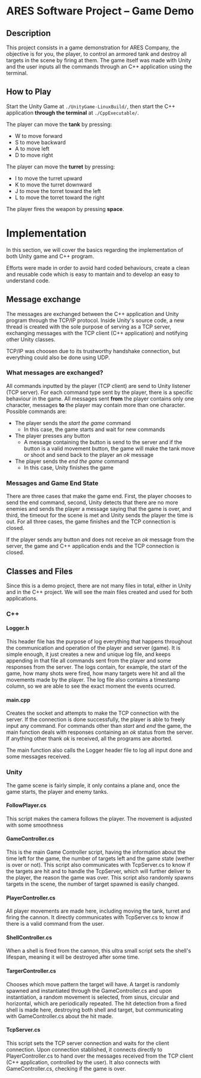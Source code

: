 # ARES Software Project – Game Demo

## Description
This project consists in a game demonstration for ARES Company, the objective is for you, the player, to control an armored tank and destroy all targets in the scene by firing at them. The game itself was made with Unity and the user inputs all the commands through an C++ application using the terminal.

## How to Play
Start the Unity Game at `./UnityGame-LinuxBuild/`, then start the C++ application **through the terminal** at `./CppExecutable/`.

The player can move the **tank** by pressing:
- W to move forward
- S to move backward
- A to move left
- D to move right

The player can move the **turret** by pressing:
- I to move the turret upward
- K to move the turret downward
- J to  move the torret toward the left
- L to  move the torret toward the right

The player fires the weapon by pressing **space**.

# Implementation
In this section, we will cover the basics regarding the implementation of both Unity game and C++ program.

Efforts were made in order to avoid hard coded behaviours, create a clean and reusable code which is easy to mantain and to develop an easy to understand code.

## Message exchange
The messages are exchanged between the C++ application and Unity program through the TCP/IP protocol. Inside Unity's source code, a new thread is created with the sole purpose of serving as a TCP server, exchanging messages with the TCP client (C++ application) and notifying other Unity classes. 

TCP/IP was choosen due to its trustworthy handshake connection, but everything could also be done using UDP.

### What messages are exchanged?
All commands inputted by the player (TCP client) are send to Unity listener (TCP server). For each command type sent by the player, there is a specific behaviour in the game. All messages sent **from** the player contains only one character, messages **to** the player may contain more than one character. Possible commands are:
- The player sends the *start the game* command
	* In this case, the game starts and wait for new commands
- The player presses any button
	- A message containing the button is send to the server and if the button is a valid movement button, the game will make the tank move or shoot and send back to the player an *ok* message
- The player sends the *end the game* command
	- In this case, Unity finishes the game

### Messages and Game End State
There are three cases that make the game end. First, the player chooses to send the end command, second, Unity detects that there are no more enemies and sends the player a message saying that the game is over, and third, the timeout for the scene is met and Unity sends the player the time is out. For all three cases, the game finishes and the TCP connection is closed.

If the player sends any button and does not receive an *ok* message from the server, the game and C++ application ends and the TCP connection is closed.

## Classes and Files

Since this is a demo project, there are not many files in total, either in Unity and in the C++ project. We will see the main files created and used for both applications.

### C++
#### Logger.h
This header file has the purpose of log everything that happens throughout the communication and operation of the player and server (game). It is simple enough, it just creates a new and unique log file, and keeps appending in that file all commands sent from the player and some responses from the server. The logs contain, for example, the start of the game, how many shots were fired, how many targets were hit and all the movements made by the player. The log file also contains a timestamp column, so we are able to see the exact moment the events ocurred.


#### main.cpp
Creates the socket and attempts to make the TCP connection with the server. If the connection is done successfully, the player is able to freely input any command. For commands other than *start* and *end* the game, the main function deals with responses containing an *ok* status from the server. If anything other thank *ok* is received, all the programs are aborted.

The main function also calls the Logger header file to log all input done and some messages received.

### Unity
The game scene is fairly simple, it only contains a plane and, once the game starts, the player and enemy tanks. 

#### FollowPlayer.cs
This script makes the camera follows the player. The movement is adjusted with some smoothness

#### GameController.cs
This is the main Game Controller script, having the information about the time left for the game, the number of targets left and the game state (wether is over or not). This script also communicates with TcpServer.cs to know if the targets are hit and to handle the TcpServer, which will further deliver to the player, the reason the game was over. This script also randomly spawns targets in the scene, the number of target spawned is easily changed.

#### PlayerController.cs
All player movements are made here, including moving the tank, turret and firing the cannon. It directly communicates with TcpServer.cs to know if there is a valid command from the user. 

#### ShellController.cs
When a shell is fired from the cannon, this ultra small script sets the shell's lifespan, meaning it will be destroyed after some time.

#### TargerController.cs
Chooses which move pattern the target will have. A target is randomly spawned and instantiated through the GameController.cs and upon instantiation, a random movement is selected, from sinus, circular and horizontal, which are periodically repeated. The hit detection from a fired shell is made here, destroying both shell and target, but communicating with GameController.cs about the hit made.

#### TcpServer.cs
This script sets the TCP server connection and waits for the client connection. Upon connection stablished, it connects directly to PlayerController.cs to hand over the messages received from the TCP client (C++ application, controlled by the user). It also connects with GameController.cs, checking if the game is over.
